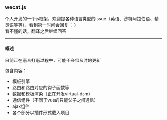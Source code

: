 ###  wecat.js
个人开发的一个js框架，欢迎提各种语言类型的issue（英语、沙特阿拉伯语、精灵语等等），看到第一时间会回复   ：）  
看不懂的话，翻译之后继续回答

---
#### 概述

目前正在磨合打磨过程中，可能不会很及时的更新

包含内容：
- 模板引擎
- 路由和路由对应的钩子函数等
- 数据和模板渲染（正在开发virtual-dom）
- 通信组件（不同于vue的只能父子之间通信）
- ajax组件
- 各个部分以插件形式载入项目 







